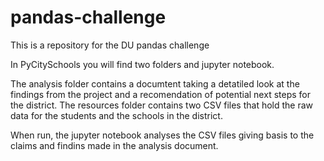 # pandas-challenge
This is a repository for the DU pandas challenge

In PyCitySchools you will find two folders and jupyter notebook.

The analysis folder contains a documtent taking a detatiled look at the findings from the project and a recomendation of potential next steps for the district. The resources folder contains two CSV files that hold the raw data for the students and the schools in the district.

When run, the jupyter notebook analyses the CSV files giving basis to the claims and findins made in the analysis document.

